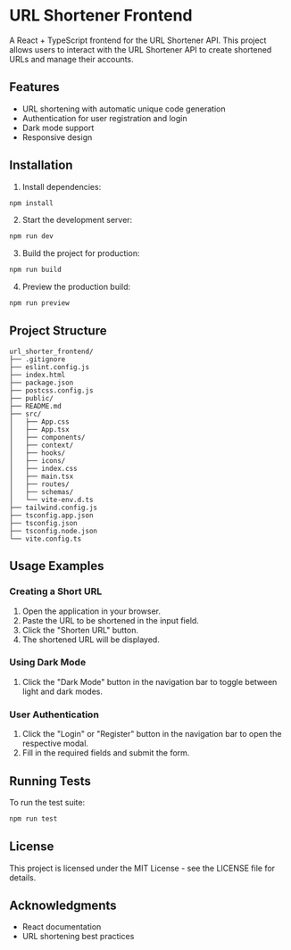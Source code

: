 # URL Shortener Frontend

A React + TypeScript frontend for the URL Shortener API. This project allows users to interact with the URL Shortener API to create shortened URLs and manage their accounts.

## Features

- URL shortening with automatic unique code generation
- Authentication for user registration and login
- Dark mode support
- Responsive design

## Installation

1. Install dependencies:
```bash
npm install
```

2. Start the development server:
```bash
npm run dev
```

3. Build the project for production:
```bash
npm run build
```

4. Preview the production build:
```bash
npm run preview
```

## Project Structure

```
url_shorter_frontend/
├── .gitignore
├── eslint.config.js
├── index.html
├── package.json
├── postcss.config.js
├── public/
├── README.md
├── src/
│   ├── App.css
│   ├── App.tsx
│   ├── components/
│   ├── context/
│   ├── hooks/
│   ├── icons/
│   ├── index.css
│   ├── main.tsx
│   ├── routes/
│   ├── schemas/
│   └── vite-env.d.ts
├── tailwind.config.js
├── tsconfig.app.json
├── tsconfig.json
├── tsconfig.node.json
└── vite.config.ts
```

## Usage Examples

### Creating a Short URL

1. Open the application in your browser.
2. Paste the URL to be shortened in the input field.
3. Click the "Shorten URL" button.
4. The shortened URL will be displayed.

### Using Dark Mode

1. Click the "Dark Mode" button in the navigation bar to toggle between light and dark modes.

### User Authentication

1. Click the "Login" or "Register" button in the navigation bar to open the respective modal.
2. Fill in the required fields and submit the form.

## Running Tests

To run the test suite:

```bash
npm run test
```

## License

This project is licensed under the MIT License - see the LICENSE file for details.

## Acknowledgments

- React documentation
- URL shortening best practices